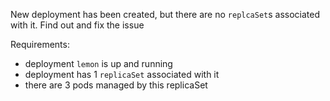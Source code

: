New deployment has been created, but there are no `replcaSet`s associated with it. Find out and fix the issue

Requirements:
- deployment `lemon` is up and running
- deployment has 1 `replicaSet` associated with it
- there are 3 pods managed by this replicaSet
